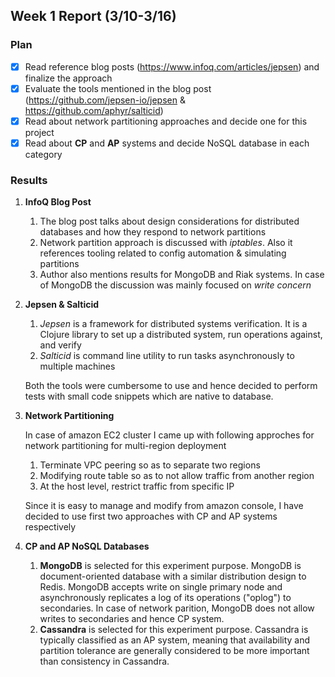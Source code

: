 ## Week 1 Report (3/10-3/16)

### Plan

- [x] Read reference blog posts (https://www.infoq.com/articles/jepsen) and finalize the approach
- [x] Evaluate the tools mentioned in the blog post (https://github.com/jepsen-io/jepsen & https://github.com/aphyr/salticid)
- [x] Read about network partitioning approaches and decide one for this project
- [x] Read about **CP** and **AP** systems and decide NoSQL database in each category

### Results

1. **InfoQ Blog Post**
   1. The blog post talks about design considerations for distributed databases and how they respond to network partitions
   2. Network partition approach is discussed with *iptables*. Also it references tooling related to config automation & simulating partitions
   3. Author also mentions results for MongoDB and Riak systems. In case of MongoDB the discussion was mainly focused on *write concern*
2. **Jepsen & Salticid**
   1. _Jepsen_ is a framework for distributed systems verification. It is a Clojure library to set up a distributed system, run operations against, and verify
   2. _Salticid_ is command line utility to run tasks asynchronously to multiple machines
   
   Both the tools were cumbersome to use and hence decided to perform tests with small code snippets which are native to database.
3. **Network Partitioning**
   
   In case of amazon EC2 cluster I came up with following approches for network partitioning for multi-region deployment
   1. Terminate VPC peering so as to separate two regions
   2. Modifying route table so as to not allow traffic from another region
   3. At the host level, restrict traffic from specific IP
   
   Since it is easy to manage and modify from amazon console, I have decided to use first two approaches with CP and AP systems respectively 
4. **CP and AP NoSQL Databases**
   1. __MongoDB__ is selected for this experiment purpose. MongoDB is document-oriented database with a similar distribution design to Redis. MongoDB accepts write on single primary node and asynchronously replicates a log of its operations ("oplog") to secondaries. In case of network parition, MongoDB does not allow writes to secondaries and hence CP system.
   2. __Cassandra__ is selected for this experiment purpose. Cassandra is typically classified as an AP system, meaning that availability and partition tolerance are generally considered to be more important than consistency in Cassandra.


